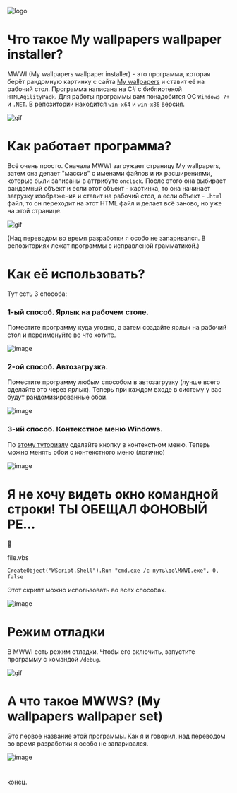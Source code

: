 ![logo](md/logomwwi.png)

# Что такое My wallpapers wallpaper installer?
MWWI (My wallpapers wallpaper installer) - это программа, которая берёт рандомную картинку с сайта [My wallpapers](https://my-wallpapers.github.io) и ставит её на рабочий стол. Программа написана на C# с библиотекой `HTMLAgilityPack`. Для работы программы вам понадобится ОС `Windows 7+` и `.NET`. В репозитории находится `win-x64` и `win-x86` версия.

![gif](md/mwwigif.gif)

# Как работает программа?
Всё очень просто. Сначала MWWI загружает страницу My wallpapers, затем она делает "массив" с именами файлов и их расширениями, которые были записаны в аттрибуте `onclick`. После этого она выбирает рандомный объект и если этот объект - картинка, то она начинает загрузку изображения и ставит на рабочий стол, а если объект - `.html` файл, то он переходит на этот HTML файл и делает всё заново, но уже на этой странице.


![gif](md/mwwidebug.gif)

(Над переводом во время разработки я особо не запаривался. В репозиториях лежат программы с исправленой грамматикой.)

# Как её использовать?
Тут есть 3 способа:

### 1-ый способ. Ярлык на рабочем столе.
Поместите программу куда угодно, а затем создайте ярлык на рабочий стол и переименуйте во что хотите.

![image](md/way1.jpg)

### 2-ой способ. Автозагрузка.
Поместите программу любым способом в автозагрузку (лучше всего сделайте это через ярлык). Теперь при каждом входе в систему у вас будут рандомизированные обои.

![image](md/way2.gif)

### 3-ий способ. Контекстное меню Windows.

По [этому туториалу](https://www.youtube.com/watch?v=yLHNxrS_SRY) сделайте кнопку в контекстном меню. Теперь можно менять обои с контекстного меню (логично)

![image](md/way3.jpg)

# Я не хочу видеть окно командной строки! ТЫ ОБЕЩАЛ ФОНОВЫЙ РЕ...
🤫

file.vbs
```vba
CreateObject("WScript.Shell").Run "cmd.exe /c путь\до\MWWI.exe", 0, false
```
Этот скрипт можно использовать во всех способах.

![image](md/vbs.gif)

# Режим отладки
В MWWI есть режим отладки. Чтобы его включить, запустите программу с командой `/debug`.

![gif](md/mwwidebug.gif)

# А что такое MWWS? (My wallpapers wallpaper set)
Это первое название этой программы. Как я и говорил, над переводом во время разработки я особо не запаривался.

![image](md/MWWS.jpg)

#

конец.
